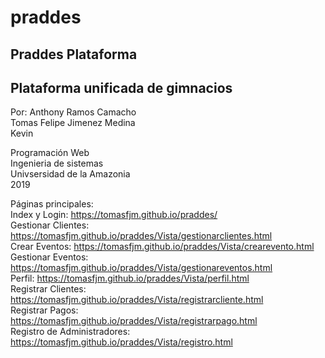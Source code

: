 # praddes
Praddes Plataforma
--------------------------------------
Plataforma unificada de gimnacios
--------------------------------------

Por:
Anthony Ramos Camacho
<br>
Tomas Felipe Jimenez Medina
<br>
Kevin

Programación Web <br>
Ingenieria de sistemas <br>
Univsersidad de la Amazonia <br>
2019

Páginas principales: <br>
Index y Login: https://tomasfjm.github.io/praddes/ <br>
Gestionar Clientes: https://tomasfjm.github.io/praddes/Vista/gestionarclientes.html <br>
Crear Eventos: https://tomasfjm.github.io/praddes/Vista/crearevento.html <br>
Gestionar Eventos: https://tomasfjm.github.io/praddes/Vista/gestionareventos.html <br>
Perfil: https://tomasfjm.github.io/praddes/Vista/perfil.html <br>
Registrar Clientes: https://tomasfjm.github.io/praddes/Vista/registrarcliente.html <br>
Registrar Pagos: https://tomasfjm.github.io/praddes/Vista/registrarpago.html <br>
Registro de Administradores: https://tomasfjm.github.io/praddes/Vista/registro.html <br>
